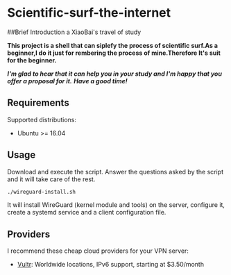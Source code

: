 # Scientific-surf-the-internet

##Brief Introduction
a XiaoBai's travel of study

**This project is a shell that can siplefy the process of scientific surf.As a beginner,I do it just for rembering the process of mine.Therefore It's  suit for the beginner.**

***I'm glad to hear that it can help you in your study and I'm happy that you offer a proposal for it.***
***Have a good time!***

## Requirements

Supported distributions:

- Ubuntu >= 16.04

## Usage

Download and execute the script. Answer the questions asked by the script and it will take care of the rest.

```bash
./wireguard-install.sh
```

It will install WireGuard (kernel module and tools) on the server, configure it, create a systemd service and a client configuration file.

## Providers

I recommend these cheap cloud providers for your VPN server:

- [Vultr](https://goo.gl/Xyd1Sc): Worldwide locations, IPv6 support, starting at \$3.50/month


